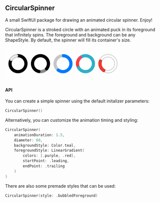 ## CircularSpinner

A small SwiftUI package for drawing an animated circular spinner. Enjoy!

CircularSpinner is a stroked circle with an animated puck in its foreground that infinitely spins. The foreground and background can be any ShapeStyle.  By default, the spinner will fill its container's size.

<img src="Git%20Resources/spinners.gif" alt="Example GIF" width="374" height="109" loop=infinite>

#### API
 
You can create a simple spinner using the default initalizer parameters:
```Swift
CircularSpinner()
```

Alternatively, you can customize the animation timing and styling:
```Swift
CircularSpinner(
    animationDuration: 1.5,
    diameter: 60,
    backgroundStyle: Color.teal,
    foregroundStyle: LinearGradient(
        colors: [.purple, .red],
        startPoint: .leading,
        endPoint: .trailing
    )
)
```

There are also some premade styles that can be used:
```Swift
CircularSpinner(style: .bubbledForeground)
```
